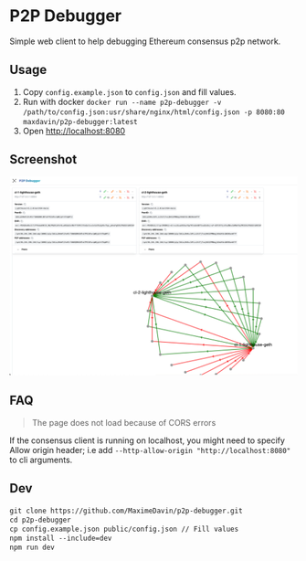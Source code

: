 # P2P Debugger

Simple web client to help debugging Ethereum consensus p2p network.

## Usage

1. Copy `config.example.json` to `config.json` and fill values.
2. Run with docker `docker run --name p2p-debugger -v /path/to/config.json:usr/share/nginx/html/config.json -p 8080:80 maxdavin/p2p-debugger:latest`
3. Open [http://localhost:8080](http://localhost:8080)

## Screenshot

![screenshot](screenshot.png)

## FAQ

> The page does not load because of CORS errors

If the consensus client is running on localhost, you might need to specify Allow origin header; i.e add `--http-allow-origin "http://localhost:8080"` to cli arguments.

## Dev

```
git clone https://github.com/MaximeDavin/p2p-debugger.git
cd p2p-debugger
cp config.example.json public/config.json // Fill values
npm install --include=dev
npm run dev
```
